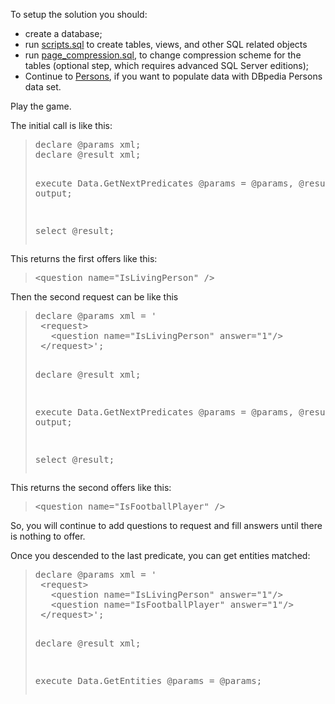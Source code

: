 <p>To setup the solution you should:</p>
<ul>
  <li>create a database;</li>
  <li>run <a href="scripts.sql">scripts.sql</a> to create tables, views, and other SQL related objects</li>
  <li>run  <a href="page_compression.sql">page_compression.sql</a>, to change compression scheme for the tables (optional step, which requires advanced SQL Server editions);</li>
  <li>Continue to <a href="Persons">Persons</a>, if you want to populate data with DBpedia Persons data set.</li>
</ul>

<p>Play the game.</p>
<p>The initial call is like this:</p>
<blockquote><pre>declare @params xml;
declare @result xml;

execute Data.GetNextPredicates  @params = @params,  @result = @result output;

select @result;
</pre></blockquote>
<p>This returns the first offers like this:</p>
<blockquote><pre>&lt;question name="IsLivingPerson" /></pre></blockquote>

<p>Then the second  request can be like this</p>
<blockquote><pre>declare @params xml = '
 &lt;request>
   &lt;question name="IsLivingPerson" answer="1"/>
 &lt;/request>';

declare @result xml;

execute Data.GetNextPredicates  @params = @params,  @result = @result output;

select @result;
</pre></blockquote>
<p>This returns the second offers like this:</p>
<blockquote><pre>&lt;question name="IsFootballPlayer" /></pre></blockquote>

<p>So, you will continue to add questions to request and fill answers until there is nothing to offer.</p>
<p>Once you descended to the last predicate, you can get entities matched:</p>
<blockquote><pre>declare @params xml = '
 &lt;request>
   &lt;question name="IsLivingPerson" answer="1"/>
   &lt;question name="IsFootballPlayer" answer="1"/>
 &lt;/request>';

declare @result xml;

execute Data.GetEntities  @params = @params;</pre></blockquote>
